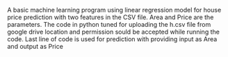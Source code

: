 A basic machine learning program using linear regression model for house price prediction with two features in the CSV file. Area and Price are the parameters. The code in python tuned for uploading the h.csv file from google drive location and permission sould be accepted while running the code. 
Last line of code is used for prediction with providing input as Area and output as Price
